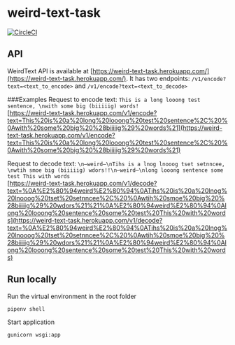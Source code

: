 # weird-text-task
[![CircleCI](https://circleci.com/gh/Kamig95/weird-text-task.svg?style=svg)](https://app.circleci.com/pipelines/github/Kamig95/weird-text-task?branch=master&filter=all)

## API
WeirdText API is available at [https://weird-text-task.herokuapp.com/](https://weird-text-task.herokuapp.com/).
It has two endpoints: `/v1/encode?text=<text_to_encode>` and `/v1/encode?text=<text_to_decode>`

###Examples
Request to encode text: `This is a long looong test sentence, \nwith some big (biiiiig) words!`<br />
[https://weird-text-task.herokuapp.com/v1/encode?text=This%20is%20a%20long%20looong%20test%20sentence%2C%20%0Awith%20some%20big%20%28biiiiig%29%20words%21](https://weird-text-task.herokuapp.com/v1/encode?text=This%20is%20a%20long%20looong%20test%20sentence%2C%20%0Awith%20some%20big%20%28biiiiig%29%20words%21)

Request to decode text: `\n—weird—\nTihs is a lnog lnooog tset setnncee, \nwtih smoe big (biiiiig) wdors!!\n—weird—\nlong looong sentence some test This with words`<br />
[https://weird-text-task.herokuapp.com/v1/decode?text=%0A%E2%80%94weird%E2%80%94%0ATihs%20is%20a%20lnog%20lnooog%20tset%20setnncee%2C%20%0Awtih%20smoe%20big%20%28biiiiig%29%20wdors%21%21%0A%E2%80%94weird%E2%80%94%0Along%20looong%20sentence%20some%20test%20This%20with%20words](https://weird-text-task.herokuapp.com/v1/decode?text=%0A%E2%80%94weird%E2%80%94%0ATihs%20is%20a%20lnog%20lnooog%20tset%20setnncee%2C%20%0Awtih%20smoe%20big%20%28biiiiig%29%20wdors%21%21%0A%E2%80%94weird%E2%80%94%0Along%20looong%20sentence%20some%20test%20This%20with%20words)

## Run locally
Run the virtual environment in the root folder 
```shell
pipenv shell
```
Start application
```shell
gunicorn wsgi:app
```
